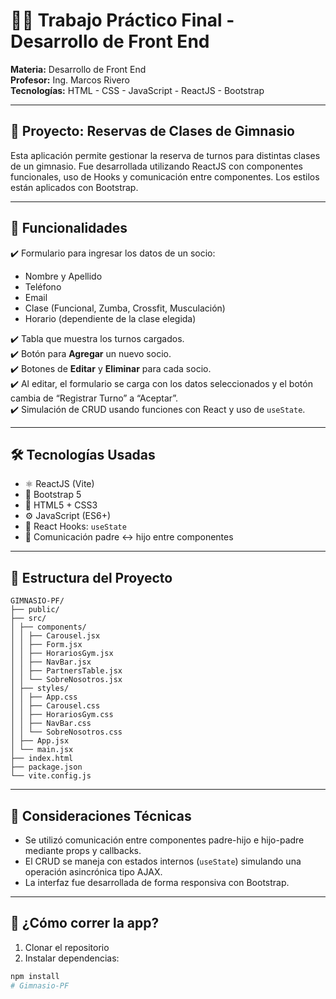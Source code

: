 # 🏋️‍♂️ Trabajo Práctico Final - Desarrollo de Front End

**Materia:** Desarrollo de Front End  
**Profesor:** Ing. Marcos Rivero  
**Tecnologías:** HTML - CSS - JavaScript - ReactJS - Bootstrap

---

## 📌 Proyecto: Reservas de Clases de Gimnasio

Esta aplicación permite gestionar la reserva de turnos para distintas clases de un gimnasio. Fue desarrollada utilizando ReactJS con componentes funcionales, uso de Hooks y comunicación entre componentes. Los estilos están aplicados con Bootstrap.

---

## 🎯 Funcionalidades

✔️ Formulario para ingresar los datos de un socio:  
- Nombre y Apellido  
- Teléfono  
- Email  
- Clase (Funcional, Zumba, Crossfit, Musculación)  
- Horario (dependiente de la clase elegida)

✔️ Tabla que muestra los turnos cargados.  
✔️ Botón para **Agregar** un nuevo socio.  
✔️ Botones de **Editar** y **Eliminar** para cada socio.  
✔️ Al editar, el formulario se carga con los datos seleccionados y el botón cambia de “Registrar Turno” a “Aceptar”.  
✔️ Simulación de CRUD usando funciones con React y uso de `useState`.

---

## 🛠️ Tecnologías Usadas

- ⚛️ ReactJS (Vite)
- 💅 Bootstrap 5
- 🎯 HTML5 + CSS3
- ⚙️ JavaScript (ES6+)
- 🎣 React Hooks: `useState`
- 📡 Comunicación padre ↔ hijo entre componentes

---

## 📁 Estructura del Proyecto
```
GIMNASIO-PF/
├── public/
├── src/
│ ├── components/
│ │ ├── Carousel.jsx
│ │ ├── Form.jsx
│ │ ├── HorariosGym.jsx
│ │ ├── NavBar.jsx
│ │ ├── PartnersTable.jsx
│ │ └── SobreNosotros.jsx
│ ├── styles/
│ │ ├── App.css
│ │ ├── Carousel.css
│ │ ├── HorariosGym.css
│ │ ├── NavBar.css
│ │ └── SobreNosotros.css
│ ├── App.jsx
│ └── main.jsx
├── index.html
├── package.json
└── vite.config.js
```
---

## 🧠 Consideraciones Técnicas

- Se utilizó comunicación entre componentes padre-hijo e hijo-padre mediante props y callbacks.
- El CRUD se maneja con estados internos (`useState`) simulando una operación asincrónica tipo AJAX.
- La interfaz fue desarrollada de forma responsiva con Bootstrap.

---

## 🚀 ¿Cómo correr la app?

1. Clonar el repositorio
2. Instalar dependencias:

```bash
npm install
# Gimnasio-PF
